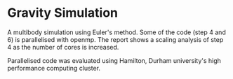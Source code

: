 # Gravity Simulation

A multibody simulation using Euler's method. Some of the code (step 4 and 6) is parallelised with openmp.
The report shows a scaling analysis of step 4 as the number of cores is increased.

Parallelised code was evaluated using Hamilton, Durham university's high performance computing cluster.
